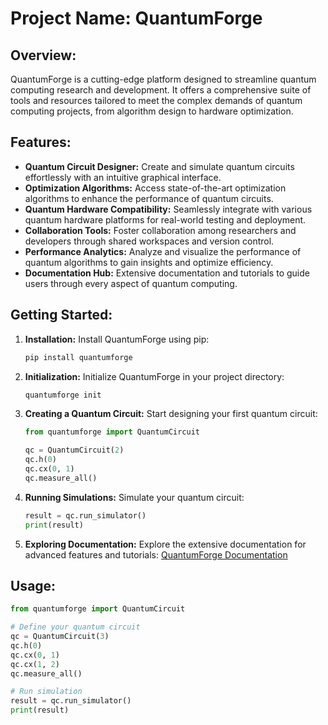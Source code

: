 # Project Name: QuantumForge

## Overview:
QuantumForge is a cutting-edge platform designed to streamline quantum computing research and development. It offers a comprehensive suite of tools and resources tailored to meet the complex demands of quantum computing projects, from algorithm design to hardware optimization.

## Features:
- **Quantum Circuit Designer:** Create and simulate quantum circuits effortlessly with an intuitive graphical interface.
- **Optimization Algorithms:** Access state-of-the-art optimization algorithms to enhance the performance of quantum circuits.
- **Quantum Hardware Compatibility:** Seamlessly integrate with various quantum hardware platforms for real-world testing and deployment.
- **Collaboration Tools:** Foster collaboration among researchers and developers through shared workspaces and version control.
- **Performance Analytics:** Analyze and visualize the performance of quantum algorithms to gain insights and optimize efficiency.
- **Documentation Hub:** Extensive documentation and tutorials to guide users through every aspect of quantum computing.

## Getting Started:
1. **Installation:** Install QuantumForge using pip:
    ```bash
    pip install quantumforge
    ```
2. **Initialization:** Initialize QuantumForge in your project directory:
    ```bash
    quantumforge init
    ```
3. **Creating a Quantum Circuit:** Start designing your first quantum circuit:
    ```python
    from quantumforge import QuantumCircuit

    qc = QuantumCircuit(2)
    qc.h(0)
    qc.cx(0, 1)
    qc.measure_all()
    ```
4. **Running Simulations:** Simulate your quantum circuit:
    ```python
    result = qc.run_simulator()
    print(result)
    ```
5. **Exploring Documentation:** Explore the extensive documentation for advanced features and tutorials:
    [QuantumForge Documentation](https://quantumforge-docs.com)

## Usage:
```python
from quantumforge import QuantumCircuit

# Define your quantum circuit
qc = QuantumCircuit(3)
qc.h(0)
qc.cx(0, 1)
qc.cx(1, 2)
qc.measure_all()

# Run simulation
result = qc.run_simulator()
print(result)
